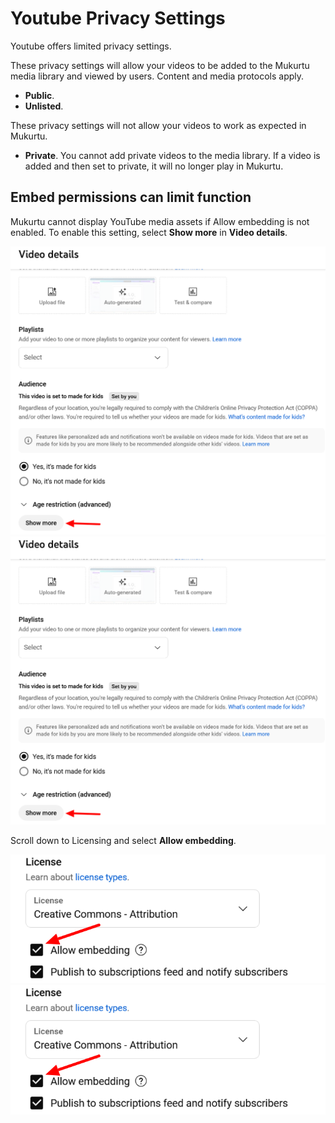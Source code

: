 # Youtube Privacy Settings

Youtube offers limited privacy settings.

These privacy settings will allow your videos to be added to the Mukurtu media library and viewed by users. Content and media protocols apply.
- **Public**.
- **Unlisted**.


These privacy settings will not allow your videos to work as expected in Mukurtu.
- **Private**. You cannot add private videos to the media library. If a video is added and then set to private, it will no longer play in Mukurtu. 

## Embed permissions can limit function

Mukurtu cannot display YouTube media assets if Allow embedding is not enabled. To enable this setting, select **Show more** in **Video details**.

![YouTube Permissions](../embeds/YouTubepermission1.png)
![An image of a YouTube menu with a red arrow pointing to the "Show more" button.](../embeds/YouTubepermission1.png "Changing YouTube permissions.")

Scroll down to Licensing and select **Allow embedding**.

![YouTube Permissions](../embeds/YouTubepermission2.png)
![An image of a YouTube menu with a red arrow pointing to the selected Allow embedding checkbox.](../embeds/YouTubepermission2.png "Changing YouTube permissions.")